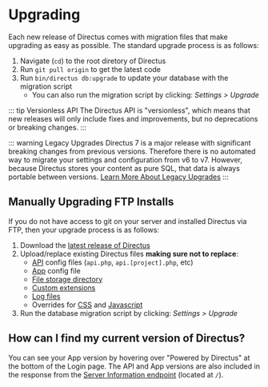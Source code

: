 # Upgrading

Each new release of Directus comes with migration files that make upgrading as easy as possible. The standard upgrade process is as follows:

1. Navigate (`cd`) to the root diretory of Directus
2. Run `git pull origin` to get the latest code
3. Run `bin/directus db:upgrade` to update your database with the migration script
    * You can also run the migration script by clicking: _Settings > Upgrade_

::: tip Versionless API
The Directus API is "versionless", which means that new releases will only include fixes and improvements, but no deprecations or breaking changes.
:::

::: warning Legacy Upgrades
Directus 7 is a major release with significant breaking changes from previous versions. Therefore there is no automated way to migrate your settings and configuration from v6 to v7. However, because Directus stores your content as pure SQL, that data is always portable between versions. [Learn More About Legacy Upgrades](/advanced/legacy-upgrades.md)
:::

## Manually Upgrading FTP Installs

If you do not have access to git on your server and installed Directus via FTP, then your upgrade process is as follows:

1. Download the [latest release of Directus](https://github.com/directus/directus/releases/latest)
2. Upload/replace existing Directus files **making sure not to replace**:
    * [API](https://github.com/directus/directus/tree/master/config) config files (`api.php`, `api.[project].php`, etc)
    * [App](https://github.com/directus/directus/blob/master/public/admin/config.js) config file
    * [File storage directory](https://github.com/directus/directus/tree/master/public/uploads)
    * [Custom extensions](https://github.com/directus/directus/tree/master/public/extensions/custom)
    * [Log files](https://github.com/directus/directus/tree/master/logs)
    * Overrides for [CSS](https://github.com/directus/directus/blob/master/public/admin/style.css) and [Javascript](https://github.com/directus/directus/blob/master/public/admin/script.js)
3. Run the database migration script by clicking: _Settings > Upgrade_

## How can I find my current version of Directus?

You can see your App version by hovering over "Powered by Directus" at the bottom of the Login page. The API and App versions are also included in the response from the [Server Information endpoint](/api/reference#information) (located at `/`).
